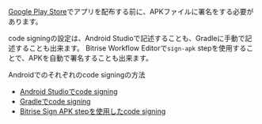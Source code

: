[Google Play Store](https://play.google.com/store/apps)でアプリを配布する前に、APKファイルに署名をする必要があります。

code signingの設定は、Android Studioで記述することも、Gradleに手動で記述することも出来ます。
Bitrise Workflow Editorで`sign-apk` stepを使用することで、APKを自動で署名することも出来ます。

Androidでのそれぞれのcode signingの方法

* [Android Studioでcode signing](/code-signing/android-code-signing/android-code-signing-with-android-studio/)
* [Gradleでcode signing](/code-signing/android-code-signing/android-code-signing-in-gradle/) 
* [Bitrise Sign APK stepを使用したcode signing](/code-signing/android-code-signing/android-code-signing-using-bitrise-sign-apk-step/)